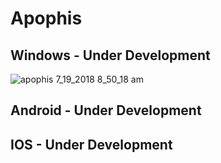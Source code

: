 # Apophis

## Windows - Under Development
![apophis 7_19_2018 8_50_18 am](https://user-images.githubusercontent.com/26044298/45260599-c88ff780-b3b9-11e8-859f-cf405a76c358.png)


## Android - Under Development

## IOS - Under Development

